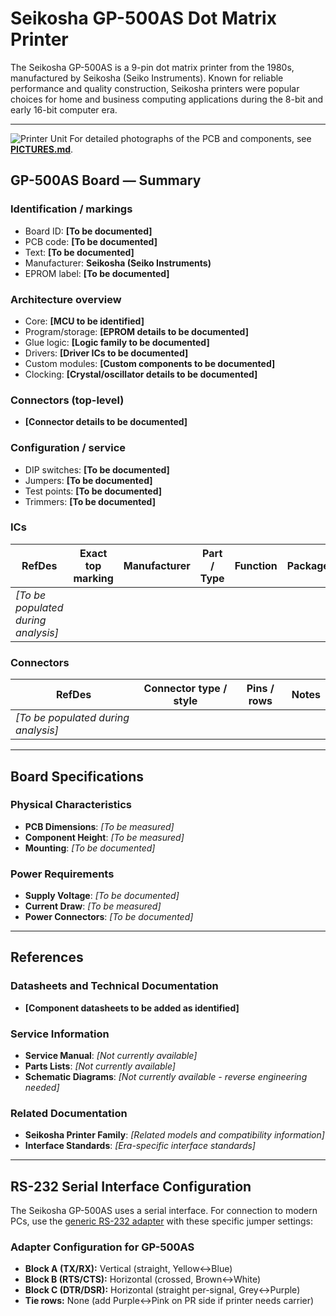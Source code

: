 # Seikosha GP-500AS Dot Matrix Printer

The Seikosha GP-500AS is a 9-pin dot matrix printer from the 1980s, manufactured by Seikosha (Seiko Instruments). Known for reliable performance and quality construction, Seikosha printers were popular choices for home and business computing applications during the 8-bit and early 16-bit computer era.

---
![Printer Unit](pictures/seikosha_gp_500as.png)
For detailed photographs of the PCB and components, see **[PICTURES.md](PICTURES.md)**.

## GP-500AS Board — Summary

### Identification / markings

- Board ID: **[To be documented]**
- PCB code: **[To be documented]**
- Text: **[To be documented]**
- Manufacturer: **Seikosha (Seiko Instruments)**
- EPROM label: **[To be documented]**

### Architecture overview

- Core: **[MCU to be identified]**
- Program/storage: **[EPROM details to be documented]**
- Glue logic: **[Logic family to be documented]**
- Drivers: **[Driver ICs to be documented]**
- Custom modules: **[Custom components to be documented]**
- Clocking: **[Crystal/oscillator details to be documented]**

### Connectors (top-level)

- **[Connector details to be documented]**

### Configuration / service

- DIP switches: **[To be documented]**
- Jumpers: **[To be documented]**
- Test points: **[To be documented]**
- Trimmers: **[To be documented]**

### ICs

| RefDes | Exact top marking | Manufacturer | Part / Type | Function | Package | Notes |
|---|---|---|---|---|---|---|
| *[To be populated during analysis]* | | | | | | |

### Connectors

| RefDes | Connector type / style | Pins / rows  | Notes |
|---|---|---|---|
| *[To be populated during analysis]* | | | |

---

## Board Specifications

### Physical Characteristics
- **PCB Dimensions**: *[To be measured]*
- **Component Height**: *[To be measured]*
- **Mounting**: *[To be documented]*

### Power Requirements
- **Supply Voltage**: *[To be documented]*
- **Current Draw**: *[To be measured]*
- **Power Connectors**: *[To be documented]*

---

## References

### Datasheets and Technical Documentation
- **[Component datasheets to be added as identified]**

### Service Information
- **Service Manual**: *[Not currently available]*
- **Parts Lists**: *[Not currently available]*
- **Schematic Diagrams**: *[Not currently available - reverse engineering needed]*

### Related Documentation
- **Seikosha Printer Family**: *[Related models and compatibility information]*
- **Interface Standards**: *[Era-specific interface standards]*

---

## RS-232 Serial Interface Configuration

The Seikosha GP-500AS uses a serial interface. For connection to modern PCs, use the [generic RS-232 adapter](../../common/interfaces/RS232_Adapter_Layout.md) with these specific jumper settings:

### Adapter Configuration for GP-500AS

- **Block A (TX/RX):** Vertical (straight, Yellow↔Blue)
- **Block B (RTS/CTS):** Horizontal (crossed, Brown↔White)
- **Block C (DTR/DSR):** Horizontal (straight per-signal, Grey↔Purple)
- **Tie rows:** None (add Purple↔Pink on PR side if printer needs carrier)

